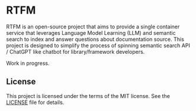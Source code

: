 # RTFM

RTFM is an open-source project that aims to provide a single container service that leverages Language Model Learning (LLM) and semantic search to index and answer questions about documentation source. This project is designed to simplify the process of spinning semantic search API / ChatGPT like chatbot for library/framework developers.

Work in progress.

## License

This project is licensed under the terms of the MIT license. See the [LICENSE](LICENSE) file for details.
